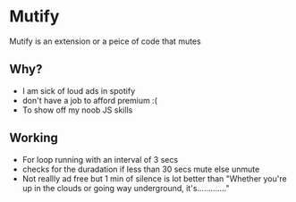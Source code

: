# Mutify
  Mutify is an extension or a peice of code that mutes 
## Why?
  * I am sick of loud ads in spotify 
  * don't have a job to afford premium :(
  * To show off my noob JS skills 
## Working
  * For loop running with an interval of 3 secs 
  * checks for the duradation if less than 30 secs mute else unmute 
  * Not reallly ad free but 1 min of silence is lot better than "Whether you're up in the clouds or going way underground, it's............."
